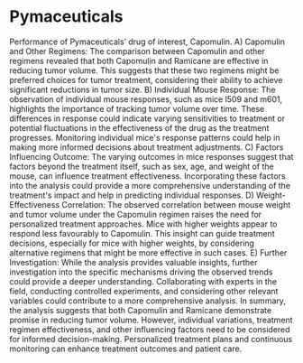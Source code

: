 # Pymaceuticals
Performance of Pymaceuticals’ drug of interest, Capomulin.
A)	Capomulin and Other Regimens:
The comparison between Capomulin and other regimens revealed that both Capomulin and Ramicane are effective in reducing tumor volume. This suggests that these two regimens might be preferred choices for tumor treatment, considering their ability to achieve significant reductions in tumor size.
B) Individual Mouse Response: 
The observation of individual mouse responses, such as mice l509 and m601, highlights the importance of tracking tumor volume over time. These differences in response could indicate varying sensitivities to treatment or potential fluctuations in the effectiveness of the drug as the treatment progresses. Monitoring individual mice's response patterns could help in making more informed decisions about treatment adjustments.
C) Factors Influencing Outcome: 
The varying outcomes in mice responses suggest that factors beyond the treatment itself, such as sex, age, and weight of the mouse, can influence treatment effectiveness. Incorporating these factors into the analysis could provide a more comprehensive understanding of the treatment's impact and help in predicting individual responses.
D) Weight-Effectiveness Correlation: 
The observed correlation between mouse weight and tumor volume under the Capomulin regimen raises the need for personalized treatment approaches. Mice with higher weights appear to respond less favourably to Capomulin. This insight can guide treatment decisions, especially for mice with higher weights, by considering alternative regimens that might be more effective in such cases.
E) Further Investigation: While the analysis provides valuable insights, further investigation into the specific mechanisms driving the observed trends could provide a deeper understanding. Collaborating with experts in the field, conducting controlled experiments, and considering other relevant variables could contribute to a more comprehensive analysis.
In summary, the analysis suggests that both Capomulin and Ramicane demonstrate promise in reducing tumor volume. However, individual variations, treatment regimen effectiveness, and other influencing factors need to be considered for informed decision-making. Personalized treatment plans and continuous monitoring can enhance treatment outcomes and patient care.
